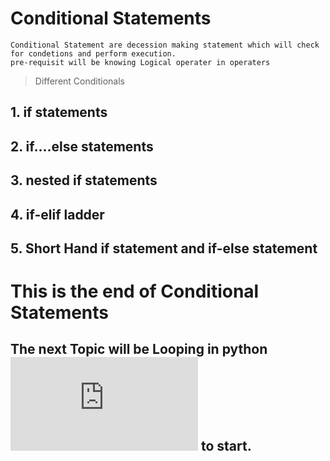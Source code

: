 # Conditional Statements
```
Conditional Statement are decession making statement which will check for condetions and perform execution.
pre-requisit will be knowing Logical operater in operaters 
```
> Different Conditionals
## 1. if statements
## 2. if....else statements
## 3. nested if statements
## 4. if-elif ladder
## 5. Short Hand if statement and if-else statement
    
# This is the end of Conditional Statements
## The next Topic will be Looping in python![Click Here](https://github.com/abhishekpshenoy/Python/blob/main/Conditional_statements/Conditional_statements.md) to start.